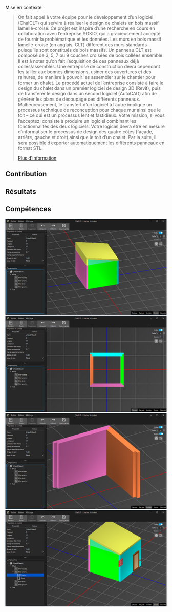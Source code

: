 Mise en contexte
> On fait appel à votre équipe pour le développement d’un logiciel (ChalCLT) qui servira à réaliser le design
> de chalets en bois massif lamellé-croisé. Ce projet est inspiré d’une recherche en cours en collaboration
> avec l’entreprise SOKIO, qui a gracieusement accepté de fournir la problématique et les données.
> Les murs en bois massif lamellé-croisé (en anglais, CLT) diffèrent des murs standards puisqu’ils sont
> constitués de bois massifs. Un panneau CLT est composé de 3, 5, 7 ou 9 couches croisées de bois collées
> ensemble.
> Il est à noter qu’on fait l’acquisition de ces panneaux déjà collés/assemblés. Une entreprise de
> construction devra cependant les tailler aux bonnes dimensions, usiner des ouvertures et des rainures,
> de manière à pouvoir les assembler sur le chantier pour former un chalet.
> Le procédé actuel de l’entreprise consiste à faire le design du chalet dans un premier logiciel de design
> 3D (Revit), puis de transférer le design dans un second logiciel (AutoCAD) afin de générer les plans de
> découpage des différents panneaux. Malheureusement, le transfert d’un logiciel à l’autre implique un
> processus technique de reconception pour chaque mur ainsi que le toit – ce qui est un processus lent et
> fastidieux.
> Votre mission, si vous l’acceptez, consiste à produire un logiciel combinant les fonctionnalités des deux
> logiciels. Votre logiciel devra être en mesure d’informatiser le processus de design des quatre côtés
> (façade, arrière, gauche et droit) ainsi que le toit d’un chalet. Par la suite, il sera possible d’exporter
> automatiquement les différents panneaux en format STL.
>
> [Plus d'information](2023A_Projet_session.pdf)

## Contribution

## Résultats

## Compétences



<img src="images/ui_1.png"></img>
<img src="images/ui_2.png"></img>
<img src="images/ui_3.png"></img>
<img src="images/ui_4.png"></img>
